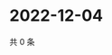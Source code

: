 # 2022-12-04

共 0 条

<!-- BEGIN WEIBO -->
<!-- 最后更新时间 Sun Dec 04 2022 12:00:58 GMT+0800 (China Standard Time) -->

<!-- END WEIBO -->
